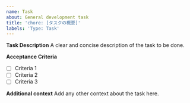 ```yaml
---
name: Task
about: General development task
title: 'chore: [タスクの概要]'
labels: 'Type: Task'
---
```


**Task Description**
A clear and concise description of the task to be done.

**Acceptance Criteria**
- [ ] Criteria 1
- [ ] Criteria 2
- [ ] Criteria 3

**Additional context**
Add any other context about the task here.
